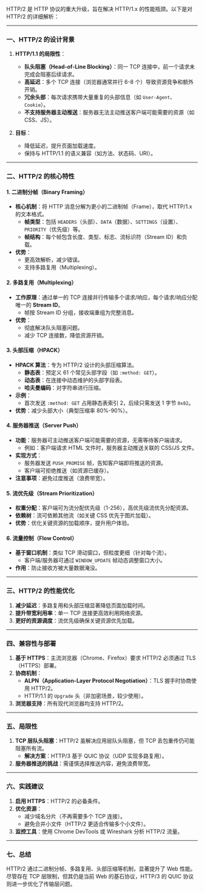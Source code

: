 HTTP/2 是 HTTP 协议的重大升级，旨在解决 HTTP/1.x 的性能瓶颈。以下是对 HTTP/2 的详细解析：

---

### **一、HTTP/2 的设计背景**
1. **HTTP/1.1 的局限性**：
   - **队头阻塞（Head-of-Line Blocking）**：同一 TCP 连接中，前一个请求未完成会阻塞后续请求。
   - **高延迟**：多个 TCP 连接（浏览器通常并行 6-8 个）导致资源竞争和额外开销。
   - **冗余头部**：每次请求携带大量重复的头部信息（如 `User-Agent`、`Cookie`）。
   - **不支持服务器主动推送**：服务器无法主动推送客户端可能需要的资源（如 CSS、JS）。

2. **目标**：
   - 降低延迟，提升页面加载速度。
   - 保持与 HTTP/1.1 的语义兼容（如方法、状态码、URI）。

---

### **二、HTTP/2 的核心特性**
#### 1. **二进制分帧（Binary Framing）**
- **核心机制**：将 HTTP 消息分解为更小的二进制帧（Frame），取代 HTTP/1.x 的文本格式。
  - **帧类型**：包括 `HEADERS`（头部）、`DATA`（数据）、`SETTINGS`（设置）、`PRIORITY`（优先级）等。
  - **帧结构**：每个帧包含长度、类型、标志、流标识符（Stream ID）和负载。
- **优势**：
  - 更高效解析，减少错误。
  - 支持多路复用（Multiplexing）。

#### 2. **多路复用（Multiplexing）**
- **工作原理**：通过单一的 TCP 连接并行传输多个请求/响应，每个请求/响应分配唯一的 **Stream ID**。
  - 帧按 Stream ID 分组，接收端重组为完整消息。
- **优势**：
  - 彻底解决队头阻塞问题。
  - 减少 TCP 连接数，降低资源开销。

#### 3. **头部压缩（HPACK）**
- **HPACK 算法**：专为 HTTP/2 设计的头部压缩算法。
  - **静态表**：预定义 61 个常见头部字段（如 `:method: GET`）。
  - **动态表**：在连接中动态维护的头部字段表。
  - **哈夫曼编码**：对字符串进行压缩。
- **示例**：
  - 首次发送 `:method: GET` 占用静态表索引 2，后续只需发送 1 字节 `0x82`。
- **优势**：减少头部大小（典型压缩率 80%-90%）。

#### 4. **服务器推送（Server Push）**
- **功能**：服务器可主动推送客户端可能需要的资源，无需等待客户端请求。
  - 例如：客户端请求 HTML 文件时，服务器主动推送关联的 CSS/JS 文件。
- **实现方式**：
  - 服务器发送 `PUSH_PROMISE` 帧，告知客户端即将推送的资源。
  - 客户端可拒绝推送（如资源已缓存）。
- **注意事项**：避免过度推送（浪费带宽）。

#### 5. **流优先级（Stream Prioritization）**
- **权重分配**：客户端可为流分配优先级（1-256），高优先级流优先分配资源。
- **依赖树**：流可依赖其他流（如关键 CSS 优先于图片加载）。
- **优势**：优化关键资源的加载顺序，提升用户体验。

#### 6. **流量控制（Flow Control）**
- **基于窗口机制**：类似 TCP 滑动窗口，但粒度更细（针对每个流）。
  - 客户端/服务器可通过 `WINDOW_UPDATE` 帧动态调整窗口大小。
- **作用**：防止接收方被大量数据淹没。

---

### **三、HTTP/2 的性能优化**
1. **减少延迟**：多路复用和头部压缩显著降低页面加载时间。
2. **提升带宽利用率**：单一 TCP 连接更高效利用网络资源。
3. **更好的资源调度**：流优先级确保关键资源优先加载。

---

### **四、兼容性与部署**
1. **基于 HTTPS**：主流浏览器（Chrome、Firefox）要求 HTTP/2 必须通过 TLS（HTTPS）部署。
2. **协商机制**：
   - **ALPN（Application-Layer Protocol Negotiation）**：TLS 握手时协商使用 HTTP/2。
   - HTTP/1.1 的 `Upgrade` 头（非加密场景，较少使用）。
3. **浏览器支持**：所有现代浏览器均支持 HTTP/2。

---

### **五、局限性**
1. **TCP 层队头阻塞**：HTTP/2 虽解决应用层队头阻塞，但 TCP 丢包重传仍可能阻塞所有流。
   - **解决方案**：HTTP/3 基于 QUIC 协议（UDP 实现多路复用）。
2. **服务器推送的挑战**：需谨慎选择推送内容，避免浪费带宽。

---

### **六、实践建议**
1. **启用 HTTPS**：HTTP/2 的必备条件。
2. **优化资源**：
   - 减少域名分片（不再需要多个 TCP 连接）。
   - 避免合并小文件（HTTP/2 更适合传输多个小文件）。
3. **监控工具**：使用 Chrome DevTools 或 Wireshark 分析 HTTP/2 流量。

---

### **七、总结**
HTTP/2 通过二进制分帧、多路复用、头部压缩等机制，显著提升了 Web 性能。尽管存在 TCP 层限制，但其仍是当前 Web 的基石协议，HTTP/3 的 QUIC 协议则进一步优化了传输层问题。